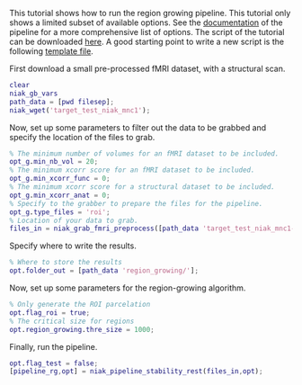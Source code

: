 This tutorial shows how to run the region growing pipeline. This tutorial only shows a limited subset of available options. See the [documentation](http://niak.simexp-lab.org/pipe_region_growing.html) of the pipeline for a more comprehensive list of options. The script of the tutorial can be downloaded [here](https://raw.githubusercontent.com/SIMEXP/niak_tutorials/master/region_growing/niak_tutorial_region_growing.m). A good starting point to write a new script is the following [template file](https://github.com/SIMEXP/niak/blob/master/template/niak_template_region_growing.m).

First download a small pre-processed fMRI dataset, with a structural scan. 

```matlab
clear
niak_gb_vars
path_data = [pwd filesep];
niak_wget('target_test_niak_mnc1');
```

Now, set up some parameters to filter out the data to be grabbed and specify the location of the files to grab.

```matlab
% The minimum number of volumes for an fMRI dataset to be included.
opt_g.min_nb_vol = 20;  
% The minimum xcorr score for an fMRI dataset to be included.
opt_g.min_xcorr_func = 0; 
% The minimum xcorr score for a structural dataset to be included.
opt_g.min_xcorr_anat = 0; 
% Specify to the grabber to prepare the files for the pipeline.
opt_g.type_files = 'roi'; 
% Location of your data to grab.
files_in = niak_grab_fmri_preprocess([path_data 'target_test_niak_mnc1-' gb_niak_target_test '/demoniak_preproc/'],opt_g); 
```

Specify where to write the results.
```matlab
% Where to store the results
opt.folder_out = [path_data 'region_growing/']; 
```

Now, set up some parameters for the region-growing algorithm.
```matlab
% Only generate the ROI parcelation
opt.flag_roi = true; 
% The critical size for regions  
opt.region_growing.thre_size = 1000; 
```

Finally, run the pipeline.
```matlab
opt.flag_test = false;
[pipeline_rg,opt] = niak_pipeline_stability_rest(files_in,opt);
```
